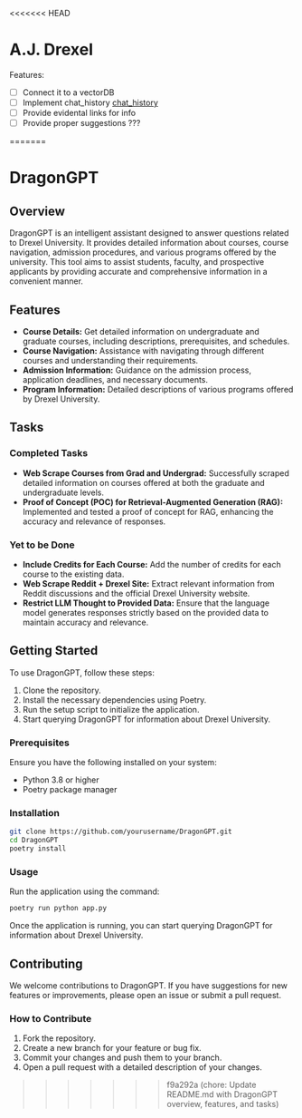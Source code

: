 <<<<<<< HEAD
# A.J. Drexel

Features:
- [ ] Connect it to a vectorDB
- [ ] Implement chat_history [chat_history](https://python.langchain.com/docs/use_cases/question_answering/chat_history/)
- [ ] Provide evidental links for info
- [ ] Provide proper suggestions ???

=======
# DragonGPT

## Overview

DragonGPT is an intelligent assistant designed to answer questions related to Drexel University. It provides detailed information about courses, course navigation, admission procedures, and various programs offered by the university. This tool aims to assist students, faculty, and prospective applicants by providing accurate and comprehensive information in a convenient manner.

## Features

- **Course Details:** Get detailed information on undergraduate and graduate courses, including descriptions, prerequisites, and schedules.
- **Course Navigation:** Assistance with navigating through different courses and understanding their requirements.
- **Admission Information:** Guidance on the admission process, application deadlines, and necessary documents.
- **Program Information:** Detailed descriptions of various programs offered by Drexel University.

## Tasks

### Completed Tasks
- **Web Scrape Courses from Grad and Undergrad:** Successfully scraped detailed information on courses offered at both the graduate and undergraduate levels.
- **Proof of Concept (POC) for Retrieval-Augmented Generation (RAG):** Implemented and tested a proof of concept for RAG, enhancing the accuracy and relevance of responses.

### Yet to be Done
- **Include Credits for Each Course:** Add the number of credits for each course to the existing data.
- **Web Scrape Reddit + Drexel Site:** Extract relevant information from Reddit discussions and the official Drexel University website.
- **Restrict LLM Thought to Provided Data:** Ensure that the language model generates responses strictly based on the provided data to maintain accuracy and relevance.

## Getting Started

To use DragonGPT, follow these steps:

1. Clone the repository.
2. Install the necessary dependencies using Poetry.
3. Run the setup script to initialize the application.
4. Start querying DragonGPT for information about Drexel University.

### Prerequisites

Ensure you have the following installed on your system:

- Python 3.8 or higher
- Poetry package manager

### Installation

```bash
git clone https://github.com/yourusername/DragonGPT.git
cd DragonGPT
poetry install
```

### Usage

Run the application using the command:

```bash
poetry run python app.py
```

Once the application is running, you can start querying DragonGPT for information about Drexel University.

## Contributing

We welcome contributions to DragonGPT. If you have suggestions for new features or improvements, please open an issue or submit a pull request.

### How to Contribute

1. Fork the repository.
2. Create a new branch for your feature or bug fix.
3. Commit your changes and push them to your branch.
4. Open a pull request with a detailed description of your changes.
>>>>>>> f9a292a (chore: Update README.md with DragonGPT overview, features, and tasks)
